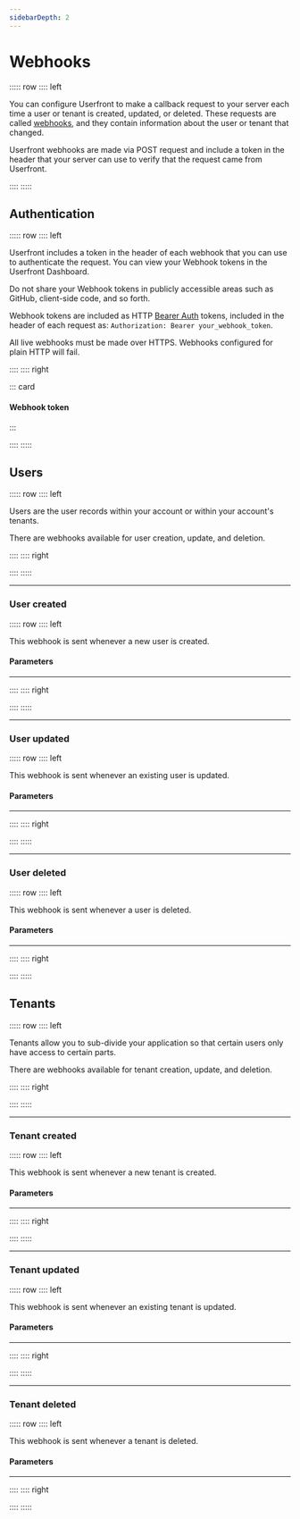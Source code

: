 ```yaml
---
sidebarDepth: 2
---
```


# Webhooks

::::: row
:::: left

You can configure Userfront to make a callback request to your server each time a user or tenant is created, updated, or deleted. These requests are called [webhooks](https://en.wikipedia.org/wiki/Webhook), and they contain information about the user or tenant that changed.

Userfront webhooks are made via POST request and include a token in the header that your server can use to verify that the request came from Userfront.

<!-- You can also configure webhooks in test mode, and these do not affect your live data. The API key you use to [authenticate](#authentication) the request is different when in test mode. -->

::::
:::::

## Authentication

::::: row
:::: left

Userfront includes a token in the header of each webhook that you can use to authenticate the request. You can view your Webhook tokens in the Userfront Dashboard.

Do not share your Webhook tokens in publicly accessible areas such as GitHub, client-side code, and so forth.

Webhook tokens are included as HTTP [Bearer Auth](https://tools.ietf.org/html/rfc6750) tokens, included in the header of each request as:
`Authorization: Bearer your_webhook_token`.

All live webhooks must be made over HTTPS. Webhooks configured for plain HTTP will fail.

::::
:::: right

::: card

#### Webhook token

<webhook-token/>

:::

::::
:::::

## Users

::::: row
:::: left

Users are the user records within your account or within your account's tenants.

There are webhooks available for user creation, update, and deletion.

::::
:::: right

<endpoints title="Webhook callbacks" :endpoints="[
  { verb: 'created', path: 'user', anchor: 'user-created' },
  { verb: 'updated', path: 'user', anchor: 'user-updated' },
  { verb: 'deleted', path: 'user', anchor: 'user-deleted' },
]"/>

::::
:::::

---

### User created

::::: row
:::: left

This webhook is sent whenever a new user is created.

#### Parameters

<hr>
<parameter name="action" description='The type of action: "create"' prefix="user-created"/>
<parameter name="model" description='The model name: "user"' prefix="user-created"/>
<parameter name="mode" description='Whether the action was performed in test mode or live mode.' prefix="user-created"/>
<parameter name="record" description='The user record that was created.' prefix="user-created"/>

::::
:::: right

<webhook-payload path="/v0/users" verb="post" model="user" action="create"/>

::::
:::::

---

### User updated

::::: row
:::: left

This webhook is sent whenever an existing user is updated.

#### Parameters

<hr>
<parameter name="action" description='The type of action: "update"' prefix="user-updated"/>
<parameter name="model" description='The model name: "user"' prefix="user-updated"/>
<parameter name="mode" description='Whether the action was performed in test mode or live mode.' prefix="user-created"/>
<parameter name="record" description='The user record that was updated.' prefix="user-updated"/>

::::
:::: right

<webhook-payload path="/v0/users/{userId}" verb="put" model="user" action="update"/>

::::
:::::

---

### User deleted

::::: row
:::: left

This webhook is sent whenever a user is deleted.

#### Parameters

<hr>
<parameter name="action" description='The type of action: "delete"' prefix="user-deleted"/>
<parameter name="model" description='The model name: "user"' prefix="user-deleted"/>
<parameter name="mode" description='Whether the action was performed in test mode or live mode.' prefix="user-created"/>
<parameter name="record" description='The user record that was deleted.' prefix="user-deleted"/>

::::
:::: right

<webhook-payload path="/v0/users/{userId}" verb="delete" model="user" action="delete"/>

::::
:::::

## Tenants

::::: row
:::: left

Tenants allow you to sub-divide your application so that certain users only have access to certain parts.

There are webhooks available for tenant creation, update, and deletion.

::::
:::: right

<endpoints title="Webhook callbacks" :endpoints="[
  { verb: 'created', path: 'tenant', anchor: 'tenant-created' },
  { verb: 'updated', path: 'tenant', anchor: 'tenant-updated' },
  { verb: 'deleted', path: 'tenant', anchor: 'tenant-deleted' },
]"/>

::::
:::::

---

### Tenant created

::::: row
:::: left

This webhook is sent whenever a new tenant is created.

#### Parameters

<hr>
<parameter name="action" description='The type of action: "create"' prefix="tenant-created"/>
<parameter name="model" description='The model name: "tenant"' prefix="tenant-created"/>
<parameter name="mode" description='Whether the action was performed in test mode or live mode.' prefix="tenant-created"/>
<parameter name="record" description='The tenant record that was created.' prefix="tenant-created"/>

::::
:::: right

<webhook-payload path="/v0/tenants" verb="post" model="tenant" action="create"/>

::::
:::::

---

### Tenant updated

::::: row
:::: left

This webhook is sent whenever an existing tenant is updated.

#### Parameters

<hr>
<parameter name="action" description='The type of action: "update"' prefix="tenant-updated"/>
<parameter name="model" description='The model name: "tenant"' prefix="tenant-updated"/>
<parameter name="mode" description='Whether the action was performed in test mode or live mode.' prefix="tenant-created"/>
<parameter name="record" description='The tenant record that was updated.' prefix="tenant-updated"/>

::::
:::: right

<webhook-payload path="/v0/tenants/{tenantId}" verb="put" model="tenant" action="update"/>

::::
:::::

---

### Tenant deleted

::::: row
:::: left

This webhook is sent whenever a tenant is deleted.

#### Parameters

<hr>
<parameter name="action" description='The type of action: "delete"' prefix="tenant-deleted"/>
<parameter name="model" description='The model name: "tenant"' prefix="tenant-deleted"/>
<parameter name="mode" description='Whether the action was performed in test mode or live mode.' prefix="tenant-created"/>
<parameter name="record" description='The tenant record that was deleted.' prefix="tenant-deleted"/>

::::
:::: right

<webhook-payload path="/v0/tenants/{tenantId}" verb="delete" model="tenant" action="delete"/>

::::
:::::
